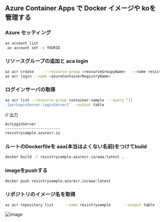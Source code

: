 ## Azure Container Apps で  Docker イメージや koを管理する

### Azure セッティング
```sh
az account list
 az account set -s YOURID
```

### リソースグループの追加と aca login
```sh
az acr create     --resource-group <resourseGroupyName>   --name resistrysample     --sku basic     --admin-enabled true
az acr login --name <azureContainerRegistryName>
```

### ログインサーバの取得
```sh
az acr list --resource-group container-sample  --query "[]
.{acrLoginServer:loginServer}" --output table
```

// 出力
```sh
AcrLoginServer
-------------------------
resistrysample.azurecr.io
```

### ルートのDockerfileを aaa(本当はよくない名前)をつけてbuild
```sh
docker build -t resistrysample.azurecr.io/aaa:latest .
```


### imageをpushする
```sh
docker push resistrysample.azurecr.io/aaa:latest
```

### リポジトリのイメージ名を取得
```sh
az acr repository list     --name resistrysample      --output table
```

![image](https://github.com/rensawamo/aca/assets/106803080/459f5f21-e998-43c2-a7dd-b25b787ffb18)
